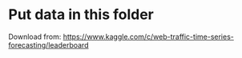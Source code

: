 # Put data in this folder
Download from: https://www.kaggle.com/c/web-traffic-time-series-forecasting/leaderboard
